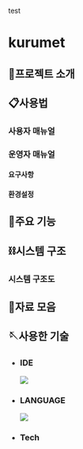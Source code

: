 test

# kurumet

## 👋프로젝트 소개

## 📋사용법

### 사용자 매뉴얼

### 운영자 매뉴얼

#### 요구사항

#### 환경설정

## 📢주요 기능

## ⛓️시스템 구조

### 시스템 구조도

## 📂자료 모음

## 🪡사용한 기술

- ### IDE

  <img src="https://img.shields.io/badge/vscode-007ACC?style=for-the-badge&logo=visualstudiocode&logoColor=white">

- ### LANGUAGE

    <img src="https://img.shields.io/badge/typescript-3178C6?style=for-the-badge&logo=typescript&logoColor=white">

- ### Tech

